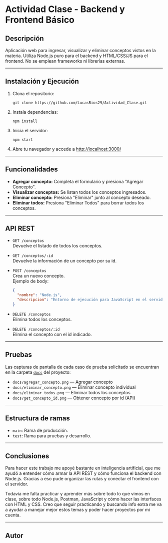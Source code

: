 # Actividad Clase - Backend y Frontend Básico

## Descripción

Aplicación web para ingresar, visualizar y eliminar conceptos vistos en la materia. Utiliza Node.js puro para el backend y HTML/CSS/JS para el frontend. No se emplean frameworks ni librerías externas.

---

## Instalación y Ejecución

1. Clona el repositorio:
   ```
   git clone https://github.com/LucasRios29/Actividad_Clase.git
   ```
2. Instala dependencias:
   ```
   npm install
   ```
3. Inicia el servidor:
   ```
   npm start
   ```
4. Abre tu navegador y accede a [http://localhost:3000/](http://localhost:3000/)

---

## Funcionalidades

- **Agregar concepto:** Completa el formulario y presiona "Agregar Concepto".
- **Visualizar conceptos:** Se listan todos los conceptos ingresados.
- **Eliminar concepto:** Presiona "Eliminar" junto al concepto deseado.
- **Eliminar todos:** Presiona "Eliminar Todos" para borrar todos los conceptos.

---

## API REST

- `GET /conceptos`  
  Devuelve el listado de todos los conceptos.

- `GET /conceptos/:id`  
  Devuelve la información de un concepto por su id.

- `POST /conceptos`  
  Crea un nuevo concepto.  
  Ejemplo de body:
  ```json
  {
    "nombre": "Node.js",
    "descripcion": "Entorno de ejecución para JavaScript en el servidor"
  }
  ```

- `DELETE /conceptos`  
  Elimina todos los conceptos.

- `DELETE /conceptos/:id`  
  Elimina el concepto con el id indicado.

---

## Pruebas

Las capturas de pantalla de cada caso de prueba solicitado se encuentran en la carpeta [`docs`](docs) del proyecto:

- `docs/agregar_concepto.png` — Agregar concepto
- `docs/eliminar_concepto.png` — Eliminar concepto individual
- `docs/eliminar_todos.png` — Eliminar todos los conceptos
- `docs/get_concepto_id.png` — Obtener concepto por id (API)

---

## Estructura de ramas

- `main`: Rama de producción.
- `test`: Rama para pruebas y desarrollo.

---

## Conclusiones

Para hacer este trabajo me apoyé bastante en inteligencia artificial, que me ayudó a entender cómo armar la API REST y cómo funciona el backend con Node.js. Gracias a eso pude organizar las rutas y conectar el frontend con el servidor.

Todavía me falta practicar y aprender más sobre todo lo que vimos en clase, sobre todo Node.js, Postman, JavaScript y cómo hacer las interfaces con HTML y CSS. Creo que seguir practicando y buscando info extra me va a ayudar a manejar mejor estos temas y poder hacer proyectos por mi cuenta.

---

## Autor